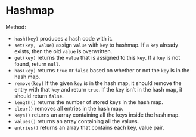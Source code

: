 # Hashmap

Method:

- `hash(key)` produces a hash code with it.
- `set(key, value)` assign `value` with `key` to hashmap. If a `key` already exists, then the old `value` is overwritten.
- `get(key)` returns the `value` that is assigned to this `key`. If a `key` is not found, return `null`.
- `has(key)` returns `true` or `false` based on whether or not the `key` is in the hash map.
- `remove(key)` If the given `key` is in the hash map, it should remove the entry with that `key` and return `true`. If the key isn’t in the hash map, it should return `false`.
- `length()` returns the number of stored keys in the hash map.
- `clear()` removes all entries in the hash map.
- `keys()` returns an array containing all the keys inside the hash map.
- `values()` returns an array containing all the values.
- `entries()` returns an array that contains each key, value pair.
